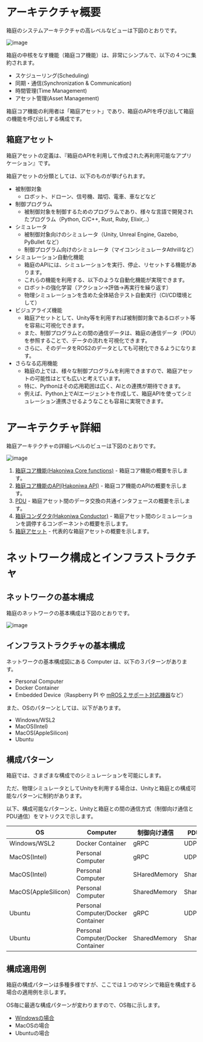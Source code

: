 # アーキテクチャ概要

箱庭のシステムアーキテクチャの高レベルなビューは下図のとおりです。

![image](https://github.com/toppers/hakoniwa-document/assets/164193/9f6206c8-fbaa-41f2-8938-f9fe544c0958)

箱庭の中核をなす機能（箱庭コア機能）は、非常にシンプルで、以下の４つに集約されます。

* スケジューリング(Scheduling)
* 同期・通信(Synchronization & Communication)
* 時間管理(Time Management)
* アセット管理(Asset Management)

箱庭コア機能の利用者は「箱庭アセット」であり、箱庭のAPIを呼び出して箱庭の機能を呼び出しする構成です。

## 箱庭アセット

箱庭アセットの定義は、『箱庭のAPIを利用して作成された再利用可能なアプリケーション』です。

箱庭アセットの分類としては、以下のものが挙げられます。

* 被制御対象
  * ロボット、ドローン、信号機、踏切、電車、車などなど
* 制御プログラム
  * 被制御対象を制御するためのプログラムであり、様々な言語で開発されたプログラム（Python, C/C++, Rust, Ruby, Elixir,..）
* シミュレータ
  * 被制御対象向けのシミュレータ（Unity, Unreal Engine, Gazebo, PyBullet など）
  * 制御プログラム向けのシミュレータ（マイコンシミュレータAthrillなど）
* シミュレーション自動化機能
  * 箱庭のAPIには、シミュレーションを実行、停止、リセットする機能があります。
  * これらの機能を利用する、以下のような自動化機能が実現できます。
  * ロボットの強化学習（アクション→評価→再実行を繰り返す）
  * 物理シミュレーションを含めた全体結合テスト自動実行（CI/CD環境として）
* ビジュアライズ機能
  * 箱庭アセットとして、Unity等を利用すれば被制御対象であるロボット等を容易に可視化できます。
  * また、制御プログラムとの間の通信データは、箱庭の通信データ（PDU）を参照することで、データの流れを可視化できます。
  * さらに、そのデータをROS2のデータとしても可視化できるようになります。
* さらなる応用機能
  * 箱庭の上では、様々な制御プログラムを利用できますので、箱庭アセットの可能性はとても広いと考えています。
  * 特に、Pythonはその応用範囲は広く、AIとの連携が期待できます。
  * 例えば、Python上でAIエージェントを作成して、箱庭APIを使ってシミュレーション連携させるようなことも容易に実現できます。

# アーキテクチャ詳細

箱庭アーキテクチャの詳細レベルのビューは下図のとおりです。

![image](https://github.com/toppers/hakoniwa-document/assets/164193/1729d782-791d-4b37-9b63-67bf304a4141)

1. [箱庭コア機能(Hakoniwa Core functions)](https://github.com/toppers/hakoniwa-document/blob/main/architecture/README-core.md) - 箱庭コア機能の概要を示します。
2. [箱庭コア機能のAPI(Hakoniwa API)](https://github.com/toppers/hakoniwa-document/blob/main/architecture/README-api.md) - 箱庭コア機能のAPIの概要を示します。
3. [PDU](https://github.com/toppers/hakoniwa-document/blob/main/architecture/README-pdu.md) - 箱庭アセット間のデータ交換の共通インタフェースの概要を示します。
4. [箱庭コンダクタ(Hakoniwa Conductor)](https://github.com/toppers/hakoniwa-document/blob/main/architecture/README-conductor.md) - 箱庭アセット間のシミュレーションを調停するコンポーネントの概要を示します。
5. [箱庭アセット](https://github.com/toppers/hakoniwa-document/blob/main/architecture/assets/README.md) - 代表的な箱庭アセットの概要を示します。

# ネットワーク構成とインフラストラクチャ

## ネットワークの基本構成

箱庭のネットワークの基本構成は下図のとおりです。

![image](https://github.com/toppers/hakoniwa-document/assets/164193/94eacd63-816b-4413-abfa-a50139c5f3a0)

## インフラストラクチャの基本構成

ネットワークの基本構成図にある Computer は、以下の３パターンがあります。

* Personal Computer
* Docker Container
* Embedded Device（Raspberry PI や [mROS 2 サポート対応機器](https://github.com/mROS-base/mros2#supported-platform)など）

また、OSのパターンとしては、以下があります。

* Windows/WSL2
* MacOS(Intel)
* MacOS(AppleSilicon)
* Ubuntu

## 構成パターン

箱庭では、さまざまな構成でのシミュレーションを可能にします。

ただ、物理シミュレータとしてUnityを利用する場合は、Unityと箱庭との構成可能なパターンに制約があります。

以下、構成可能なパターンと、Unityと箱庭との間の通信方式（制御向け通信とPDU通信）をマトリクスで示します。

| OS | Computer | 制御向け通信 | PDU通信方式 |
|----------|----------|----------|----------|
| Windows/WSL2 | Docker Container | gRPC | UDP, MQTT |
| MacOS(Intel)  | Personal Computer | gRPC | UDP, MQTT |
| MacOS(Intel)  | Personal Computer | SHaredMemory | SharedMemory |
| MacOS(AppleSilicon)  | Personal Computer  | SharedMemory | SharedMemory |
| Ubuntu | Personal Computer/Docker Container | gRPC | UDP, MQTT |
| Ubuntu | Personal Computer/Docker Container | SharedMemory | SharedMemory |



## 構成適用例

箱庭の構成パターンは多種多様ですが、ここでは１つのマシンで箱庭を構成する場合の適用例を示します。

OS毎に最適な構成パターンが変わりますので、OS毎に示します。

* [Windowsの場合](https://github.com/toppers/hakoniwa-document/blob/main/architecture/examples/README-win.md)
* MacOSの場合
* Ubuntuの場合
